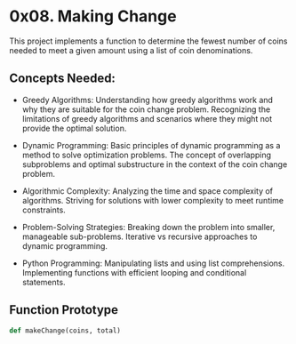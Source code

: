 # 0x08. Making Change

This project implements a function to determine the fewest number of coins needed to meet a given amount using a list of coin denominations.

## Concepts Needed:
- Greedy Algorithms:
Understanding how greedy algorithms work and why they are suitable for the coin change problem.
Recognizing the limitations of greedy algorithms and scenarios where they might not provide the optimal solution.

- Dynamic Programming:
Basic principles of dynamic programming as a method to solve optimization problems.
The concept of overlapping subproblems and optimal substructure in the context of the coin change problem.

- Algorithmic Complexity:
Analyzing the time and space complexity of algorithms.
Striving for solutions with lower complexity to meet runtime constraints.

- Problem-Solving Strategies:
Breaking down the problem into smaller, manageable sub-problems.
Iterative vs recursive approaches to dynamic programming.

- Python Programming:
Manipulating lists and using list comprehensions.
Implementing functions with efficient looping and conditional statements.


## Function Prototype

```python
def makeChange(coins, total)
